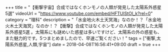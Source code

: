 +++
title =  "【衝撃宇宙】合成ではなくホンモノの人類が発見した太陽系外惑星5選"
videoUrl = "https://www.youtube.com/embed/HFTUlStOI_k?rel=0"
category = "理科"
description = "「水金地火木土天冥海」なのか！？「水金地火木土天海冥」なのか！？【衝撃】合成ではなくホンモノの人類が発見した太陽系外惑星5選 。太陽系にも謎めいた惑星は多いですけど、太陽系の外の惑星も、また魅力的です。5つまとめましたので、早速ご覧ください！"
tags = ["衝撃,太陽系外惑星,人類,宇宙"]
date = 2018-04-08T16:56:41+09:00
draft = true
+++

